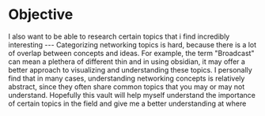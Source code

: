 # Objective

I also want to be able to research certain topics that i find incredibly interesting --- Categorizing networking topics is hard, because there is a lot of overlap between concepts and ideas. For example, the term "Broadcast" can mean a plethera of different thin and in using obsidian, it may offer a better approach to visualizing and understanding these topics. I personally find that in many cases, understanding networking concepts is relatively abstract, since they often share common topics that you may or may not understand. Hopefully this vault will help myself understand the importance of certain topics in the field and give me a better understanding at where

